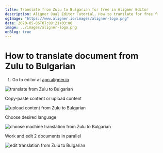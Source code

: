 ```yaml
---
title: Translate from Zulu to Bulgarian for free in Aligner Editor
description: Aligner Dual Editor Tutorial. How to translate for free from Zulu to Bulgarian. Aligner is multilingual document management platform. 
ogImage: "https://www.aligner.io/images/aligner-logo.png"
date: 2020-05-06T07:09:21+03:00
image: ../images/aligner-logo.png
onBlog: true
---
```


# How to translate document from Zulu to Bulgarian

1. Go to editor at [app.aligner.io](https://app.aligner.io "Aligner App web page")

![translate from Zulu to Bulgarian](../aligner-blank-editor.png "translate from Zulu to Bulgarian")

Copy-paste content or upload content

![upload content from Zulu to Bulgarian](../aligner-uploaded-document.png "upload content from Zulu to Bulgarian")

Choose desired language

![choose machine translation from Zulu to Bulgarian](../aligner-language-dropdown.png "choose machine translation from Zulu to Bulgarian")

Work and edit 2 documents in parallel

![edit translation from Zulu to Bulgarian](../aligner-double-sitded-editor.png "edit translation from Zulu to Bulgarian")

